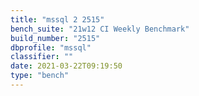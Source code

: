 ```yaml
---
title: "mssql 2 2515"
bench_suite: "21w12 CI Weekly Benchmark"
build_number: "2515"
dbprofile: "mssql"
classifier: ""
date: 2021-03-22T09:19:50
type: "bench"
---
```

